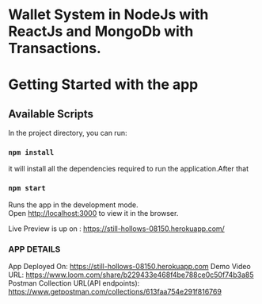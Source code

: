# Wallet System in NodeJs with ReactJs and MongoDb with Transactions.

# Getting Started with the app

## Available Scripts

In the project directory, you can run:

### `npm install`

it will install all the dependencies required to run the application.After that

### `npm start`

Runs the app in the development mode.\
Open [http://localhost:3000](http://localhost:3000) to view it in the browser.

Live Preview is up on : https://still-hollows-08150.herokuapp.com/

### APP DETAILS

App Deployed On: https://still-hollows-08150.herokuapp.com
Demo Video URL: https://www.loom.com/share/b229433e468f4be788ce0c50f74b3a85 
Postman Collection URL(API endpoints): https://www.getpostman.com/collections/613faa754e291f816769
